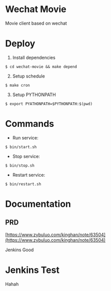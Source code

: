 # Wechat Movie
Movie client based on wechat

# Deploy

1. Install dependencies

 `$ cd wechat-movie && make depend`

2. Setup schedule

 `$ make cron`

3. Setup PYTHONPATH

 `$ export PYATHONPATH=$PYTHONPATH:$(pwd)`

# Commands

- Run service:

 `$ bin/start.sh`

- Stop service:

 `$ bin/stop.sh`

- Restart service:

 `$ bin/restart.sh`

# Documentation
## PRD
[https://www.zybuluo.com/kinghan/note/63504](https://www.zybuluo.com/kinghan/note/63504)

Jenkins Good


# Jenkins Test

Hahah

